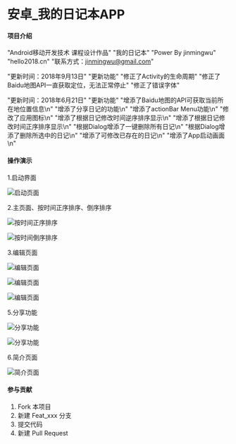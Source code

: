 # 安卓_我的日记本APP

#### 项目介绍
"Android移动开发技术 课程设计作品"
"我的日记本"
"Power By jinmingwu"
"hello2018.cn"
"联系方式：jinmingwu@gmail.com"

"更新时间：2018年9月13日"
"更新功能"
"修正了Activity的生命周期"
"修正了Baidu地图API一直获取定位，无法正常停止"
"修正了错误字体"

"更新时间：2018年6月21日"
"更新功能"
"增添了Baidu地图的API可获取当前所在地位置信息\n"
"增添了分享日记的功能\n"
"增添了actionBar Menu功能\n"
"修改了应用图标\n"
"增添了根据日记修改时间逆序排序显示\n"
"增添了根据日记修改时间正序排序显示\n"
"根据Dialog增添了一键删除所有日记\n"
"根据Dialog增添了删除所选中的日记\n"
"增添了可修改已存在的日记\n"
"增添了App启动画面\n"

#### 操作演示

1.启动界面

![启动页面](pic/启动.png)

2.主页面、按时间正序排序、倒序排序

![按时间正序排序](pic/正序.png)

![按时间倒序排序](pic/倒序.png)

3.编辑页面

![编辑页面](pic/编辑0.png)

![编辑页面](pic/编辑1.png)

![编辑页面](pic/编辑2.png)

5.分享功能

![分享功能](pic/分享1.png)

![分享功能](pic/分享2.png)

6.简介页面

![简介页面](pic/作品简介页面.png)

#### 参与贡献

1. Fork 本项目
2. 新建 Feat_xxx 分支
3. 提交代码
4. 新建 Pull Request
